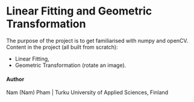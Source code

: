 # Linear Fitting and Geometric Transformation
The purpose of the project is to get familiarised with numpy and openCV. <br> 
Content in the project (all built from scratch):
* Linear Fitting,
* Geometric Transformation (rotate an image).


#### Author
Nam (Nam) Pham | Turku University of Applied Sciences, Finland
